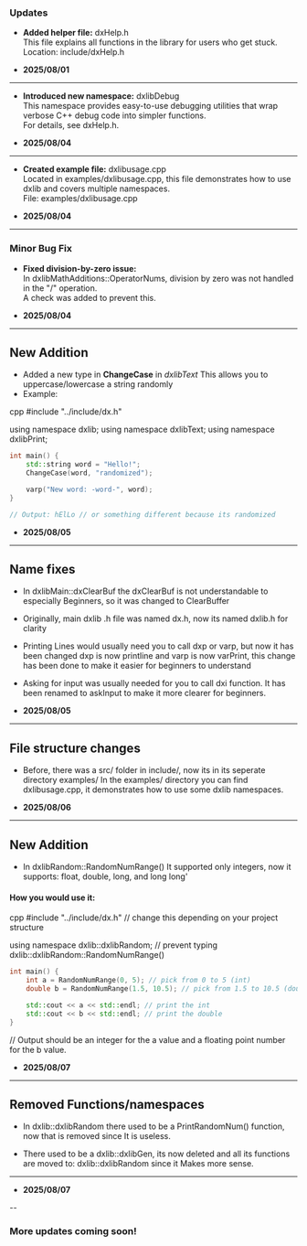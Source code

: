 ### Updates

- **Added helper file:** dxHelp.h  
  This file explains all functions in the library for users who get stuck.  
  Location: include/dxHelp.h

- **2025/08/01**

---

- **Introduced new namespace:** dxlibDebug  
  This namespace provides easy-to-use debugging utilities that wrap verbose C++ debug code into simpler functions.  
  For details, see dxHelp.h.

- **2025/08/04**

---

- **Created example file:** dxlibusage.cpp  
  Located in examples/dxlibusage.cpp, this file demonstrates how to use dxlib and covers multiple namespaces.  
  File: examples/dxlibusage.cpp

- **2025/08/04**

---

### Minor Bug Fix

- **Fixed division-by-zero issue:**  
  In dxlibMathAdditions::OperatorNums, division by zero was not handled in the "/" operation.  
  A check was added to prevent this.

- **2025/08/04**

---

## **New Addition**
- Added a new type in **ChangeCase** in *dxlibText*
  This allows you to uppercase/lowercase a string randomly
- Example:

cpp
#include "../include/dx.h"

using namespace dxlib;
using namespace dxlibText;
using namespace dxlibPrint;

```cpp
int main() {
    std::string word = "Hello!";
    ChangeCase(word, "randomized");

    varp("New word: -word-", word);
}

// Output: hElLo // or something different because its randomized
```

- **2025/08/05**

---

## **Name fixes**
- In dxlibMain::dxClearBuf the dxClearBuf is not understandable to especially
  Beginners, so it was changed to ClearBuffer

- Originally, main dxlib .h file was named dx.h, now its named dxlib.h for clarity

- Printing Lines would usually need you to call dxp or varp, but now it has been changed
  dxp is now printline and varp is now varPrint, this change has been done to make it
  easier for beginners to understand

- Asking for input was usually needed for you to call dxi function. It has been renamed to
  askInput to make it more clearer for beginners.

- **2025/08/05**

---

## **File structure changes**

- Before, there was a src/ folder in include/, now its in its seperate directory examples/
  In the examples/ directory you can find dxlibusage.cpp, it demonstrates how to use some dxlib namespaces.

- **2025/08/06**

---

## **New Addition**
- In dxlibRandom::RandomNumRange() It supported only integers, now it supports:
  float, double, long, and long long'

#### How you would use it:
cpp
#include "../include/dx.h" // change this depending on your project structure

using namespace dxlib::dxlibRandom; // prevent typing dxlib::dxlibRandom::RandomNumRange()
```cpp
int main() {
    int a = RandomNumRange(0, 5); // pick from 0 to 5 (int)
    double b = RandomNumRange(1.5, 10.5); // pick from 1.5 to 10.5 (double/float)

    std::cout << a << std::endl; // print the int
    std::cout << b << std::endl; // print the double
}
```

// Output should be an integer for the a value and a floating point number for the b value.


- **2025/08/07**

---

## **Removed Functions/namespaces**
- In dxlib::dxlibRandom there used to be a PrintRandomNum() function, now that is removed since
  It is useless.

- There used to be a dxlib::dxlibGen, its now deleted and all its functions are moved to: dxlib::dxlibRandom since it
  Makes more sense.

---

- **2025/08/07**

--

### More updates coming soon!

